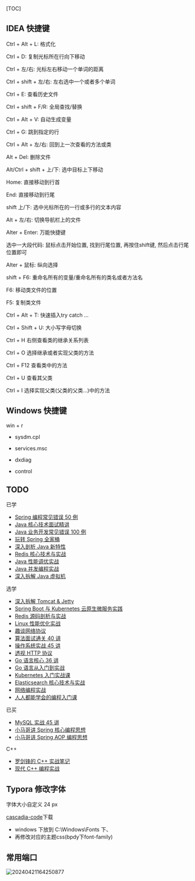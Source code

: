 [TOC]

## IDEA 快捷键

Ctrl + Alt + L: 格式化

Ctrl + D: 复制光标所在行向下移动

Ctrl + 左/右: 光标左右移动一个单词的距离

Ctrl + shift + 左/右: 左右选中一个或者多个单词

Ctrl + E: 查看历史文件

Ctrl + shift + F/R: 全局查找/替换

Ctrl + Alt + V: 自动生成变量

Ctrl + G: 跳到指定的行

Ctrl + Alt + 左/右: 回到上一次查看的方法或类

Alt + Del: 删除文件

Alt/Ctrl + shift + 上/下: 选中目标上下移动

Home: 直接移动到行首

End: 直接移动到行尾

shift 上/下: 选中光标所在的一行或多行的文本内容

Alt + 左/右: 切换导航栏上的文件

Alter + Enter: 万能快捷键

选中一大段代码: 鼠标点击开始位置, 找到行尾位置, 再按住shift键, 然后点击行尾位置即可

Alter + 鼠标: 纵向选择

shift + F6: 重命名所有的变量/重命名所有的类名或者方法名

F6: 移动类文件的位置

F5: 复制类文件

Ctrl + Alt + T: 快速插入try catch ...

Ctrl + Shift + U: 大小写字母切换

Ctrl  + H 右侧查看类的继承关系列表

Ctrl  + O 选择继承或者实现父类的方法

Ctrl  + F12 查看类中的方法

Ctrl  + U 查看其父类

Ctrl  + I 选择实现父类(父类的父类...)中的方法

## Windows 快捷键

win + r 

- sysdm.cpl

- services.msc

- dxdiag

- control

## TODO

已学

- [Spring 编程常见错误 50 例](https://time.geekbang.org/column/intro/100077001?tab=catalog)
- [Java 核心技术面试精讲 ](https://time.geekbang.org/column/intro/100006701?tab=catalog)         
- [Java 业务开发常见错误 100 例](https://time.geekbang.org/column/intro/100047701?tab=catalog)
- [玩转 Spring 全家桶](https://time.geekbang.org/course/intro/100023501?tab=catalog)
- [深入剖析 Java 新特性](https://time.geekbang.org/column/intro/100097301?tab=catalog)
- [Redis 核心技术与实战](https://time.geekbang.org/column/intro/100056701?tab=catalog)
- [Java 性能调优实战](https://time.geekbang.org/column/intro/100028001?tab=catalog)
- [Java 并发编程实战](https://time.geekbang.org/column/intro/100023901?tab=catalog)
- [深入拆解 Java 虚拟机](https://time.geekbang.org/column/intro/100010301?tab=catalog)

选学

- [深入拆解 Tomcat & Jetty](https://time.geekbang.org/column/intro/100027701?tab=comment)
- [Spring Boot 与 Kubernetes 云原生微服务实践](https://time.geekbang.org/course/intro/100031401?tab=catalog)
- [Redis 源码剖析与实战](https://time.geekbang.org/column/intro/100084301?tab=catalog)
- [Linux 性能优化实战](https://time.geekbang.org/column/intro/100020901?tab=catalog)
- [趣谈网络协议](https://time.geekbang.org/column/intro/100007101?tab=catalog)
- [算法面试通关 40 讲](https://time.geekbang.org/course/intro/100019701?tab=catalog)
- [操作系统实战 45 讲](https://time.geekbang.org/column/intro/100078401?tab=catalog)
- [透视 HTTP 协议](https://time.geekbang.org/column/intro/100029001?tab=catalog)
- [Go 语言核心 36 讲](https://time.geekbang.org/column/intro/100013101?tab=catalog)
- [Go 语言从入门到实战](https://time.geekbang.org/course/intro/100024001?tab=catalog)
- [Kubernetes 入门实战课](https://time.geekbang.org/column/intro/100114501?tab=catalog)
- [Elasticsearch 核心技术与实战](https://time.geekbang.org/course/intro/100030501?tab=catalog)
- [网络编程实战](https://time.geekbang.org/column/intro/100032701?tab=catalog)
- [人人都能学会的编程入门课](https://time.geekbang.org/column/intro/100043901?tab=catalog)

已买

- [MySQL 实战 45 讲](https://time.geekbang.org/column/intro/100020801?tab=catalog)
- [小马哥讲 Spring 核心编程思想](https://time.geekbang.org/course/intro/100042601?tab=catalog)
- [小马哥讲 Spring AOP 编程思想](https://time.geekbang.org/course/intro/100066301?tab=catalog)

C++

- [罗剑锋的 C++ 实战笔记](https://time.geekbang.org/column/intro/100051801?tab=catalog)
- [现代 C++ 编程实战](https://time.geekbang.org/column/intro/100040501?tab=catalog)

## Typora 修改字体

字体大小自定义  24 px

[cascadia-code](https://github.com/microsoft/cascadia-code/releases)下载

- windows 下放到 C:\Windows\Fonts 下、
- 再修改对应的主题css(bpdy下font-family)

## 常用端口

![20240421164250877](https://cdn.qingweico.cn/i0/202404211704669.png)
